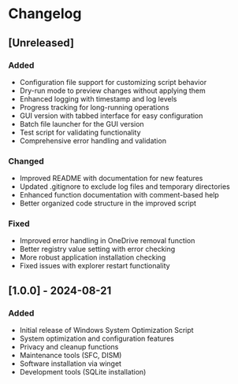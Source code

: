 # Changelog

## [Unreleased]

### Added
- Configuration file support for customizing script behavior
- Dry-run mode to preview changes without applying them
- Enhanced logging with timestamp and log levels
- Progress tracking for long-running operations
- GUI version with tabbed interface for easy configuration
- Batch file launcher for the GUI version
- Test script for validating functionality
- Comprehensive error handling and validation

### Changed
- Improved README with documentation for new features
- Updated .gitignore to exclude log files and temporary directories
- Enhanced function documentation with comment-based help
- Better organized code structure in the improved script

### Fixed
- Improved error handling in OneDrive removal function
- Better registry value setting with error checking
- More robust application installation checking
- Fixed issues with explorer restart functionality

## [1.0.0] - 2024-08-21

### Added
- Initial release of Windows System Optimization Script
- System optimization and configuration features
- Privacy and cleanup functions
- Maintenance tools (SFC, DISM)
- Software installation via winget
- Development tools (SQLite installation)